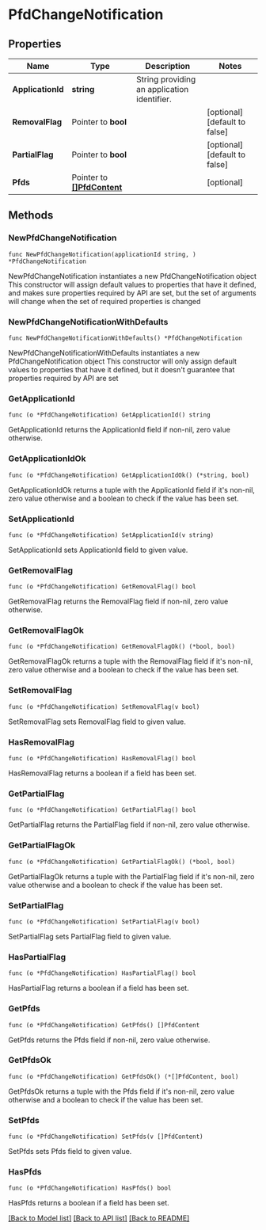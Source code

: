# PfdChangeNotification

## Properties

Name | Type | Description | Notes
------------ | ------------- | ------------- | -------------
**ApplicationId** | **string** | String providing an application identifier. | 
**RemovalFlag** | Pointer to **bool** |  | [optional] [default to false]
**PartialFlag** | Pointer to **bool** |  | [optional] [default to false]
**Pfds** | Pointer to [**[]PfdContent**](PfdContent.md) |  | [optional] 

## Methods

### NewPfdChangeNotification

`func NewPfdChangeNotification(applicationId string, ) *PfdChangeNotification`

NewPfdChangeNotification instantiates a new PfdChangeNotification object
This constructor will assign default values to properties that have it defined,
and makes sure properties required by API are set, but the set of arguments
will change when the set of required properties is changed

### NewPfdChangeNotificationWithDefaults

`func NewPfdChangeNotificationWithDefaults() *PfdChangeNotification`

NewPfdChangeNotificationWithDefaults instantiates a new PfdChangeNotification object
This constructor will only assign default values to properties that have it defined,
but it doesn't guarantee that properties required by API are set

### GetApplicationId

`func (o *PfdChangeNotification) GetApplicationId() string`

GetApplicationId returns the ApplicationId field if non-nil, zero value otherwise.

### GetApplicationIdOk

`func (o *PfdChangeNotification) GetApplicationIdOk() (*string, bool)`

GetApplicationIdOk returns a tuple with the ApplicationId field if it's non-nil, zero value otherwise
and a boolean to check if the value has been set.

### SetApplicationId

`func (o *PfdChangeNotification) SetApplicationId(v string)`

SetApplicationId sets ApplicationId field to given value.


### GetRemovalFlag

`func (o *PfdChangeNotification) GetRemovalFlag() bool`

GetRemovalFlag returns the RemovalFlag field if non-nil, zero value otherwise.

### GetRemovalFlagOk

`func (o *PfdChangeNotification) GetRemovalFlagOk() (*bool, bool)`

GetRemovalFlagOk returns a tuple with the RemovalFlag field if it's non-nil, zero value otherwise
and a boolean to check if the value has been set.

### SetRemovalFlag

`func (o *PfdChangeNotification) SetRemovalFlag(v bool)`

SetRemovalFlag sets RemovalFlag field to given value.

### HasRemovalFlag

`func (o *PfdChangeNotification) HasRemovalFlag() bool`

HasRemovalFlag returns a boolean if a field has been set.

### GetPartialFlag

`func (o *PfdChangeNotification) GetPartialFlag() bool`

GetPartialFlag returns the PartialFlag field if non-nil, zero value otherwise.

### GetPartialFlagOk

`func (o *PfdChangeNotification) GetPartialFlagOk() (*bool, bool)`

GetPartialFlagOk returns a tuple with the PartialFlag field if it's non-nil, zero value otherwise
and a boolean to check if the value has been set.

### SetPartialFlag

`func (o *PfdChangeNotification) SetPartialFlag(v bool)`

SetPartialFlag sets PartialFlag field to given value.

### HasPartialFlag

`func (o *PfdChangeNotification) HasPartialFlag() bool`

HasPartialFlag returns a boolean if a field has been set.

### GetPfds

`func (o *PfdChangeNotification) GetPfds() []PfdContent`

GetPfds returns the Pfds field if non-nil, zero value otherwise.

### GetPfdsOk

`func (o *PfdChangeNotification) GetPfdsOk() (*[]PfdContent, bool)`

GetPfdsOk returns a tuple with the Pfds field if it's non-nil, zero value otherwise
and a boolean to check if the value has been set.

### SetPfds

`func (o *PfdChangeNotification) SetPfds(v []PfdContent)`

SetPfds sets Pfds field to given value.

### HasPfds

`func (o *PfdChangeNotification) HasPfds() bool`

HasPfds returns a boolean if a field has been set.


[[Back to Model list]](../README.md#documentation-for-models) [[Back to API list]](../README.md#documentation-for-api-endpoints) [[Back to README]](../README.md)


